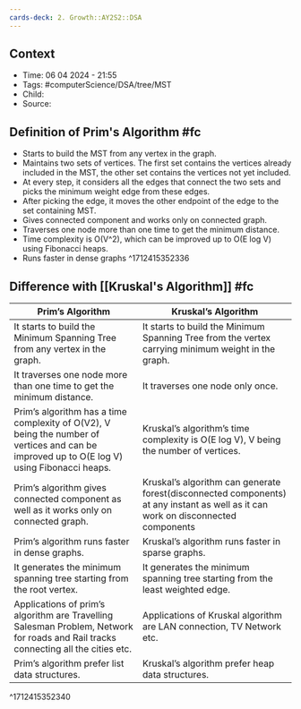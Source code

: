 ```yaml
---
cards-deck: 2. Growth::AY2S2::DSA
---
```

## Context
- Time: 06 04 2024 - 21:55
- Tags: #computerScience/DSA/tree/MST 
- Child: 
- Source: 
## Definition of Prim's Algorithm #fc
- Starts to build the MST from any vertex in the graph.
- Maintains two sets of vertices. The first set contains the vertices already included in the MST, the other set contains the vertices not yet included.
- At every step, it considers all the edges that connect the two sets and picks the minimum weight edge from these edges.
- After picking the edge, it moves the other endpoint of the edge to the set containing MST.
- Gives connected component and works only on connected graph.
- Traverses one node more than one time to get the minimum distance.
- Time complexity is O(V^2), which can be improved up to O(E log V) using Fibonacci heaps.
- Runs faster in dense graphs
^1712415352336
## Difference with [[Kruskal's Algorithm]] #fc
|Prim’s Algorithm|Kruskal’s Algorithm|
|---|---|
|It starts to build the Minimum Spanning Tree from any vertex in the graph.|It starts to build the Minimum Spanning Tree from the vertex carrying minimum weight in the graph.|
|It traverses one node more than one time to get the minimum distance.|It traverses one node only once.|
|Prim’s algorithm has a time complexity of O(V2), V being the number of vertices and can be improved up to O(E log V) using Fibonacci heaps.|Kruskal’s algorithm’s time complexity is O(E log V), V being the number of vertices.|
|Prim’s algorithm gives connected component as well as it works only on connected graph.|Kruskal’s algorithm can generate forest(disconnected components) at any instant as well as it can work on disconnected components|
|Prim’s algorithm runs faster in dense graphs.|Kruskal’s algorithm runs faster in sparse graphs.|
|It generates the minimum spanning tree starting from the root vertex.|It generates the minimum spanning tree starting from the least weighted edge.|
|Applications of prim’s algorithm are Travelling Salesman Problem, Network for roads and Rail tracks connecting all the cities etc.|Applications of Kruskal algorithm are LAN connection, TV Network etc.|
|Prim’s algorithm prefer list data structures.|Kruskal’s algorithm prefer heap data structures.|
^1712415352340
